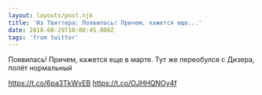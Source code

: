 ```yaml
---
layout: layouts/post.njk
title: 'Из Твиттера: Появилась! Причем, кажется еще...'
date: 2018-08-29T10:00:45.000Z
tags: 'from twitter'
---
```



Появилась! Причем, кажется еще в марте. Тут же переобулся с Дизера, полёт нормальный

https://t.co/6pa3TkWvEB https://t.co/OJHHQNOy4f
